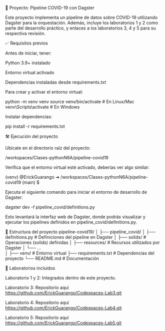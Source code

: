 🚀 Proyecto: Pipeline COVID-19 con Dagster

Este proyecto implementa un pipeline de datos sobre COVID-19 utilizando Dagster para la orquestación. Además, incluye los laboratorios 1 y 2 como parte del desarrollo práctico, y enlaces a los laboratorios 3, 4 y 5 para su respectiva revisión.

✅ Requisitos previos

Antes de iniciar, tener:

Python 3.9+ instalado

Entorno virtual activado

Dependencias instaladas desde requirements.txt

Para crear y activar el entorno virtual:

python -m venv venv
source venv/bin/activate   # En Linux/Mac
venv\Scripts\activate      # En Windows


Instalar dependencias:

pip install -r requirements.txt

🛠️ Ejecución del proyecto

Ubícate en el directorio raíz del proyecto:

/workspaces/Clases-pythonN6A/pipeline-covid19


Verifica que el entorno virtual esté activado, deberías ver algo similar:

(venv) @ErickGuarango ➜ /workspaces/Clases-pythonN6A/pipeline-covid19 (main) $


Ejecuta el siguiente comando para iniciar el entorno de desarrollo de Dagster:

dagster dev -f pipeline_covid/definitions.py


Esto levantará la interfaz web de Dagster, donde podrás visualizar y ejecutar los pipelines definidos en pipeline_covid/definitions.py.

📂 Estructura del proyecto
pipeline-covid19/
│
├── pipeline_covid/
│   ├── definitions.py   # Definiciones del pipeline en Dagster
│   ├── solids/          # Operaciones (solids) definidas
│   ├── resources/       # Recursos utilizados por Dagster
│   └── ...  
│
├── venv/                # Entorno virtual
├── requirements.txt      # Dependencias del proyecto
└── README.md            # Documentación

🧪 Laboratorios incluidos

Laboratorio 1 y 2: Integrados dentro de este proyecto.

Laboratorio 3: Repositorio aquí
https://github.com/ErickGuarango/Codespaces-Lab3.git

Laboratorio 4: Repositorio aquí
https://github.com/ErickGuarango/Codespaces-Lab4.git

Laboratorio 5: Repositorio aquí
https://github.com/ErickGuarango/Codespaces-Lab5.git



